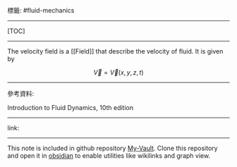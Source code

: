 標籤: #fluid-mechanics 

---

[TOC]

---

The velocity field is a [[Field]] that describe the velocity of fluid. It is given by

$$\vec V = \vec V(x, y, z, t)$$

---

參考資料:

Introduction to Fluid Dynamics, 10th edition

---

link:


---

This note is included in github repository [My-Vault](https://github.com/LittleD3092/My-Vault.git). Clone this repository and open it in [obsidian](https://obsidian.md/) to enable utilities like wikilinks and graph view.